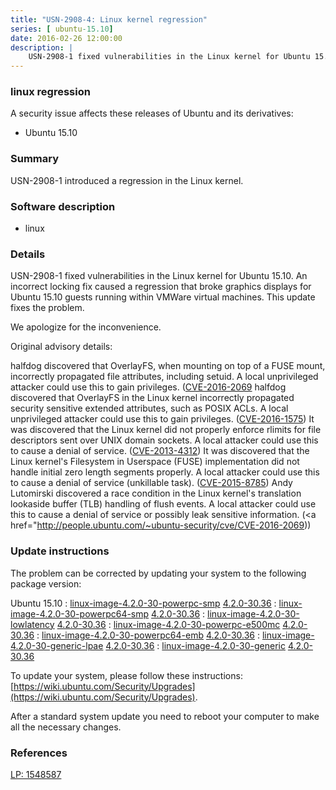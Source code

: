 ```yaml
---
title: "USN-2908-4: Linux kernel regression"
series: [ ubuntu-15.10]
date: 2016-02-26 12:00:00
description: |
    USN-2908-1 fixed vulnerabilities in the Linux kernel for Ubuntu 15.10. An incorrect locking fix caused a regression that broke graphics displays for Ubuntu 15.10 guests running within VMWare virtual machines. This update fixes the problem.
--- 
```

 
 


### linux regression

A security issue affects these releases of Ubuntu and its derivatives:

* Ubuntu 15.10

### Summary

USN-2908-1 introduced a regression in the Linux kernel. 

### Software description

* linux 

### Details

USN-2908-1 fixed vulnerabilities in the Linux kernel for Ubuntu 15.10. An incorrect locking fix caused a regression that broke graphics displays for Ubuntu 15.10 guests running within VMWare virtual machines. This update fixes the problem.

We apologize for the inconvenience.

Original advisory details:

 halfdog discovered that OverlayFS, when mounting on top of a FUSE mount, incorrectly propagated file attributes, including setuid. A local unprivileged attacker could use this to gain privileges. ([CVE-2016-2069](http://people.ubuntu.com/~ubuntu-security/cve/CVE-2016-1576">CVE-2016-1576</a>) halfdog discovered that OverlayFS in the Linux kernel incorrectly propagated security sensitive extended attributes, such as POSIX ACLs. A local unprivileged attacker could use this to gain privileges. (<a href="http://people.ubuntu.com/~ubuntu-security/cve/CVE-2016-1575">CVE-2016-1575</a>) It was discovered that the Linux kernel did not properly enforce rlimits for file descriptors sent over UNIX domain sockets. A local attacker could use this to cause a denial of service. (<a href="http://people.ubuntu.com/~ubuntu-security/cve/CVE-2013-4312">CVE-2013-4312</a>) It was discovered that the Linux kernel&#39;s Filesystem in Userspace (FUSE) implementation did not handle initial zero length segments properly. A local attacker could use this to cause a denial of service (unkillable task). (<a href="http://people.ubuntu.com/~ubuntu-security/cve/CVE-2015-8785">CVE-2015-8785</a>) Andy Lutomirski discovered a race condition in the Linux kernel&#39;s translation lookaside buffer (TLB) handling of flush events. A local attacker could use this to cause a denial of service or possibly leak sensitive information. (<a href="http://people.ubuntu.com/~ubuntu-security/cve/CVE-2016-2069)) 

### Update instructions

The problem can be corrected by updating your system to the following package version:

Ubuntu 15.10
 : [linux-image-4.2.0-30-powerpc-smp](https://launchpad.net/ubuntu/+source/linux) <span> [4.2.0-30.36](https://launchpad.net/ubuntu/+source/linux/4.2.0-30.36) </span> 
 : [linux-image-4.2.0-30-powerpc64-smp](https://launchpad.net/ubuntu/+source/linux) <span> [4.2.0-30.36](https://launchpad.net/ubuntu/+source/linux/4.2.0-30.36) </span> 
 : [linux-image-4.2.0-30-lowlatency](https://launchpad.net/ubuntu/+source/linux) <span> [4.2.0-30.36](https://launchpad.net/ubuntu/+source/linux/4.2.0-30.36) </span> 
 : [linux-image-4.2.0-30-powerpc-e500mc](https://launchpad.net/ubuntu/+source/linux) <span> [4.2.0-30.36](https://launchpad.net/ubuntu/+source/linux/4.2.0-30.36) </span> 
 : [linux-image-4.2.0-30-powerpc64-emb](https://launchpad.net/ubuntu/+source/linux) <span> [4.2.0-30.36](https://launchpad.net/ubuntu/+source/linux/4.2.0-30.36) </span> 
 : [linux-image-4.2.0-30-generic-lpae](https://launchpad.net/ubuntu/+source/linux) <span> [4.2.0-30.36](https://launchpad.net/ubuntu/+source/linux/4.2.0-30.36) </span> 
 : [linux-image-4.2.0-30-generic](https://launchpad.net/ubuntu/+source/linux) <span> [4.2.0-30.36](https://launchpad.net/ubuntu/+source/linux/4.2.0-30.36) </span> 

To update your system, please follow these instructions: [https://wiki.ubuntu.com/Security/Upgrades](https://wiki.ubuntu.com/Security/Upgrades).

After a standard system update you need to reboot your computer to make all the necessary changes. 

### References

 
 [LP: 1548587](https://launchpad.net/bugs/1548587)
 

